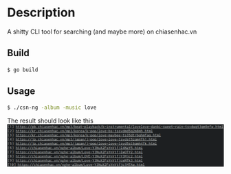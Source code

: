 # Description
A shitty CLI tool for searching (and maybe more) on chiasenhac.vn

## Build

```sh
$ go build
```

## Usage
```sh
$ ./csn-ng -album -music love
```
The result should look like this
![test](test.png)
